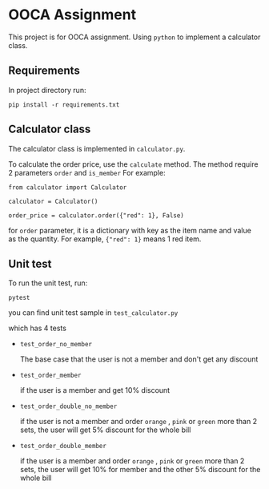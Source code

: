 # OOCA Assignment

This project is for OOCA assignment. Using `python` to implement a calculator class.

## Requirements

In project directory run:

```
pip install -r requirements.txt
```

## Calculator class

The calculator class is implemented in `calculator.py`. 

To calculate the order price, use the `calculate` method. The method require 2 parameters `order` and `is_member` For example:

```
from calculator import Calculator

calculator = Calculator()

order_price = calculator.order({"red": 1}, False)
```

for `order` parameter, it is a dictionary with key as the item name and value as the quantity. For example, `{"red": 1}` means 1 red item.


## Unit test

To run the unit test, run:

```
pytest
```

you can find unit test sample in `test_calculator.py`

which has 4 tests 
- `test_order_no_member`

    The base case that the user is not a member and don't get any discount

- `test_order_member`

    if the user is a member and get 10% discount

- `test_order_double_no_member`

    if the user is not a member and order `orange` , `pink` or `green` more than 2 sets, the user will get 5% discount for the whole bill

- `test_order_double_member`

    if the user is a member and order `orange` , `pink` or `green` more than 2 sets, the user will get 10% for member and the other 5% discount for the whole bill